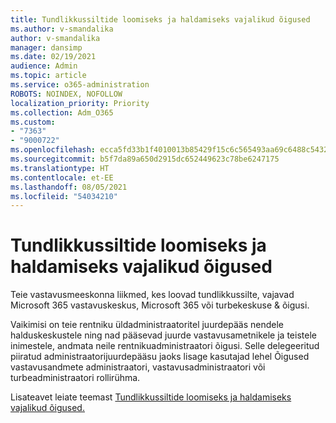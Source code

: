 ```yaml
---
title: Tundlikkussiltide loomiseks ja haldamiseks vajalikud õigused
ms.author: v-smandalika
author: v-smandalika
manager: dansimp
ms.date: 02/19/2021
audience: Admin
ms.topic: article
ms.service: o365-administration
ROBOTS: NOINDEX, NOFOLLOW
localization_priority: Priority
ms.collection: Adm_O365
ms.custom:
- "7363"
- "9000722"
ms.openlocfilehash: ecca5fd33b1f4010013b85429f15c6c565493aa69c6488c5432a7bb29432f738
ms.sourcegitcommit: b5f7da89a650d2915dc652449623c78be6247175
ms.translationtype: HT
ms.contentlocale: et-EE
ms.lasthandoff: 08/05/2021
ms.locfileid: "54034210"
---
```

# <a name="permissions-required-to-create-and-manage-sensitivity-labels"></a>Tundlikkussiltide loomiseks ja haldamiseks vajalikud õigused

Teie vastavusmeeskonna liikmed, kes loovad tundlikkussilte, vajavad Microsoft 365 vastavuskeskus, Microsoft 365 või turbekeskuse & õigusi.

Vaikimisi on teie rentniku üldadministraatoritel juurdepääs nendele halduskeskustele ning nad pääsevad juurde vastavusametnikele ja teistele inimestele, andmata neile rentnikuadministraatori õigusi. Selle delegeeritud piiratud administraatorijuurdepääsu jaoks lisage kasutajad lehel Õigused vastavusandmete administraatori, vastavusadministraatori või turbeadministraatori rollirühma. 

Lisateavet leiate teemast [Tundlikkussiltide loomiseks ja haldamiseks vajalikud õigused.](https://docs.microsoft.com/microsoft-365/compliance/get-started-with-sensitivity-labels)